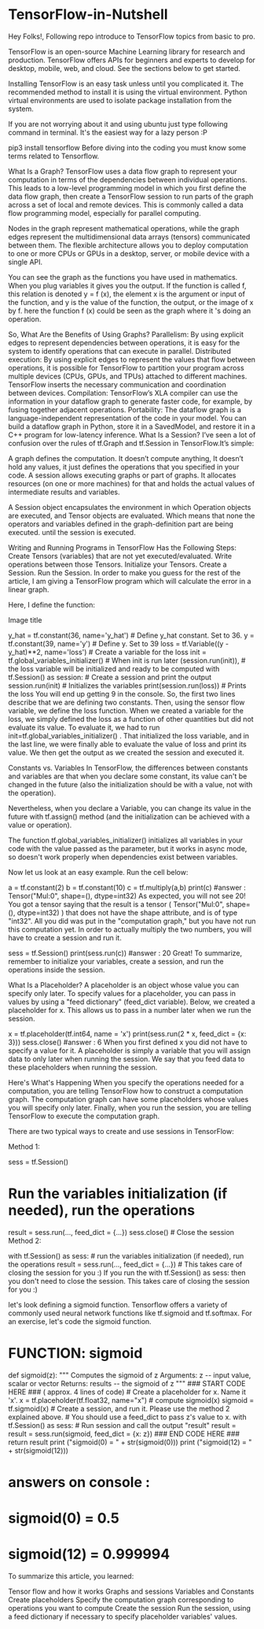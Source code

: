 # TensorFlow-in-Nutshell
Hey Folks!, Following repo introduce to TensorFlow topics from basic to pro.

TensorFlow is an open-source Machine Learning library for research and production. TensorFlow offers APIs for beginners and experts to develop for desktop, mobile, web, and cloud. See the sections below to get started.

Installing TensorFlow is an easy task unless until you complicated it. The recommended method to install it is using the virtual environment. Python virtual environments are used to isolate package installation from the system.

If you are not worrying about it and using ubuntu just type following command in terminal. It's the easiest way for a lazy person :P

pip3 install tensorflow
Before diving into the coding you must know some terms related to Tensorflow.

What Is a Graph?
TensorFlow uses a data flow graph to represent your computation in terms of the dependencies between individual operations. This leads to a low-level programming model in which you first define the data flow graph, then create a TensorFlow session to run parts of the graph across a set of local and remote devices. This is commonly called a data flow programming model, especially for parallel computing.

Nodes in the graph represent mathematical operations, while the graph edges represent the multidimensional data arrays (tensors) communicated between them. The flexible architecture allows you to deploy computation to one or more CPUs or GPUs in a desktop, server, or mobile device with a single API.

You can see the graph as the functions you have used in mathematics. When you plug variables it gives you the output. If the function is called f, this relation is denoted y = f (x), the element x is the argument or input of the function, and y is the value of the function, the output, or the image of x by f. here the function f (x) could be seen as the graph where it 's doing an operation.

So, What Are the Benefits of Using Graphs?
Parallelism: By using explicit edges to represent dependencies between operations, it is easy for the system to identify operations that can execute in parallel.
Distributed execution: By using explicit edges to represent the values that flow between operations, it is possible for TensorFlow to partition your program across multiple devices (CPUs, GPUs, and TPUs) attached to different machines. TensorFlow inserts the necessary communication and coordination between devices.
Compilation: TensorFlow’s XLA compiler can use the information in your dataflow graph to generate faster code, for example, by fusing together adjacent operations.
Portability: The dataflow graph is a language-independent representation of the code in your model. You can build a dataflow graph in Python, store it in a SavedModel, and restore it in a C++ program for low-latency inference.
What Is a Session?
I’ve seen a lot of confusion over the rules of tf.Graph and tf.Session in TensorFlow.It’s simple:

A graph defines the computation. It doesn’t compute anything, It doesn’t hold any values, it just defines the operations that you specified in your code.
A session allows executing graphs or part of graphs. It allocates resources (on one or more machines) for that and holds the actual values of intermediate results and variables.

A Session object encapsulates the environment in which Operation objects are executed, and Tensor objects are evaluated. Which means that none the operators and variables defined in the graph-definition part are being executed. until the session is executed.

Writing and Running Programs in TensorFlow Has the Following Steps:
Create Tensors (variables) that are not yet executed/evaluated.
Write operations between those Tensors.
Initialize your Tensors.
Create a Session.
Run the Session.
In order to make you guess for the rest of the article, I am giving a TensorFlow program which will calculate the error in a linear graph.

Here, I define the function:

Image title

y_hat = tf.constant(36, name='y_hat')            # Define y_hat constant. Set to 36.
y = tf.constant(39, name='y')                    # Define y. Set to 39
loss = tf.Variable((y - y_hat)**2, name='loss')  # Create a variable for the loss
init = tf.global_variables_initializer()         # When init is run later (session.run(init)),
                                                 # the loss variable will be initialized and ready to be computed
with tf.Session() as session:                    # Create a session and print the output
    session.run(init)                            # Initializes the variables
    print(session.run(loss))                     # Prints the loss
You will end up getting 9 in the console. So, the first two lines describe that we are defining two constants. Then, using the sensor flow variable, we define the loss function. When we created a variable for the loss, we simply defined the loss as a function of other quantities but did not evaluate its value. To evaluate it, we had to run init=tf.global_variables_initializer() . That initialized the loss variable, and in the last line, we were finally able to evaluate the value of loss and print its value. We then get the output as we created the session and executed it.

Constants vs. Variables
In TensorFlow, the differences between constants and variables are that when you declare some constant, its value can't be changed in the future (also the initialization should be with a value, not with the operation).

Nevertheless, when you declare a Variable, you can change its value in the future with tf.assign() method (and the initialization can be achieved with a value or operation).

The function tf.global_variables_initializer() initializes all variables in your code with the value passed as the parameter, but it works in async mode, so doesn't work properly when dependencies exist between variables.

Now let us look at an easy example. Run the cell below:

a = tf.constant(2)
b = tf.constant(10)
c = tf.multiply(a,b)
print(c)
#answer : Tensor("Mul:0", shape=(), dtype=int32)
As expected, you will not see 20! You got a tensor saying that the result is a tensor ( Tensor("Mul:0", shape=(), dtype=int32) ) that does not have the shape attribute, and is of type "int32". All you did was put in the "computation graph," but you have not run this computation yet. In order to actually multiply the two numbers, you will have to create a session and run it.

sess = tf.Session()
print(sess.run(c))
#answer : 20
Great! To summarize, remember to initialize your variables, create a session, and run the operations inside the session.

What Is a Placeholder?
A placeholder is an object whose value you can specify only later. To specify values for a placeholder, you can pass in values by using a "feed dictionary" (feed_dict variable). Below, we created a placeholder for x. This allows us to pass in a number later when we run the session.

x = tf.placeholder(tf.int64, name = 'x')
print(sess.run(2 * x, feed_dict = {x: 3}))
sess.close()
#answer : 6
When you first defined x you did not have to specify a value for it. A placeholder is simply a variable that you will assign data to only later when running the session. We say that you feed data to these placeholders when running the session.

Here's What's Happening
When you specify the operations needed for a computation, you are telling TensorFlow how to construct a computation graph. The computation graph can have some placeholders whose values you will specify only later. Finally, when you run the session, you are telling TensorFlow to execute the computation graph.

There are two typical ways to create and use sessions in TensorFlow:

Method 1:

sess = tf.Session()
# Run the variables initialization (if needed), run the operations
result = sess.run(..., feed_dict = {...})
sess.close() # Close the session
Method 2:

with tf.Session() as sess:
    # run the variables initialization (if needed), run the operations
    result = sess.run(..., feed_dict = {...})
    # This takes care of closing the session for you :)
If you run the with tf.Session() as sess: then you don't need to close the session. This takes care of closing the session for you :)

let's look defining a sigmoid function. Tensorflow offers a variety of commonly used neural network functions like tf.sigmoid and tf.softmax. For an exercise, let's code the sigmoid function.

# FUNCTION: sigmoid
def sigmoid(z):
    """
    Computes the sigmoid of z
    Arguments:
    z -- input value, scalar or vector
    Returns: 
    results -- the sigmoid of z
    """
    ### START CODE HERE ### ( approx. 4 lines of code)
    # Create a placeholder for x. Name it 'x'.
    x = tf.placeholder(tf.float32, name="x")
    # compute sigmoid(x)
    sigmoid = tf.sigmoid(x)
    # Create a session, and run it. Please use the method 2 explained above. 
    # You should use a feed_dict to pass z's value to x. 
    with tf.Session() as sess: 
        # Run session and call the output "result"
        result = result = sess.run(sigmoid, feed_dict = {x: z})
    ### END CODE HERE ###
    return result
print ("sigmoid(0) = " + str(sigmoid(0)))
print ("sigmoid(12) = " + str(sigmoid(12)))
# answers on console :
# sigmoid(0) = 0.5
# sigmoid(12) = 0.999994
To summarize this article, you learned:

Tensor flow and how it works
Graphs and sessions
Variables and Constants
Create placeholders
Specify the computation graph corresponding to operations you want to compute
Create the session
Run the session, using a feed dictionary if necessary to specify placeholder variables' values.

